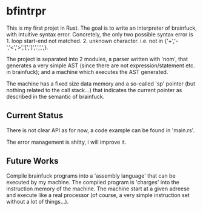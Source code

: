 # bfintrpr
This is my first projet in Rust. The goal is to write an interpreter of brainfuck, with intuitive syntax error.
Concretely, the only two possible syntax error is 
    1.  loop start-end not matched.
    2.  unknown character. i.e. not in {'+','-','<','>','\[','\]','.',',',}.

The project is separated into 2 modules, a parser written with 'nom', that generates a very simple AST (since there are not expression/statement etc. in brainfuck); and a machine which executes the AST generated. 

The machine has a fixed size data memory and a so-called 'sp' pointer (but nothing related to the call stack...) that indicates the current pointer as described in the semantic of brainfuck.

## Current Status

There is not clear API as for now, a code example can be found in 'main.rs'. 

The error management is shitty, i will improve it.

## Future Works
Compile brainfuck programs into a \'assembly language\' that can be executed by my machine. The compiled program is \'charges\' into the instruction memory of the machine.
The machine start at a given adreese and execute like a real processor (of course, a very simple instruction set without a lot of things...). 


